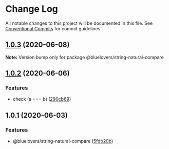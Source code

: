 # Change Log

All notable changes to this project will be documented in this file.
See [Conventional Commits](https://conventionalcommits.org) for commit guidelines.

## [1.0.3](https://github.com/bluelovers/ws-array/compare/@bluelovers/string-natural-compare@1.0.2...@bluelovers/string-natural-compare@1.0.3) (2020-06-08)

**Note:** Version bump only for package @bluelovers/string-natural-compare





## [1.0.2](https://github.com/bluelovers/ws-array/compare/@bluelovers/string-natural-compare@1.0.1...@bluelovers/string-natural-compare@1.0.2) (2020-06-06)


### Features

* check (a === b) ([290cb69](https://github.com/bluelovers/ws-array/commit/290cb69b2360d0b5fe27f27b111d8670dc969e2f))





## 1.0.1 (2020-06-03)


### Features

* @bluelovers/string-natural-compare ([5fdb20b](https://github.com/bluelovers/ws-array/commit/5fdb20b81c5a96947e8dcef834a1403260419696))
